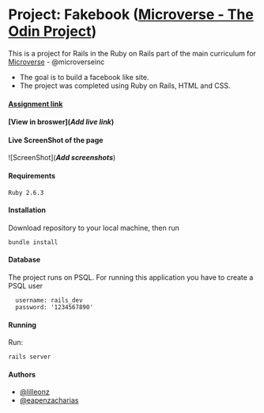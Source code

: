 # Project: Fakebook ([Microverse - The Odin Project](https://www.theodinproject.com/courses/ruby-on-rails/lessons/final-project))

This is a project for Rails in the Ruby on Rails part of the main curriculum for [Microverse](https://www.microverse.org/) - @microverseinc
* The goal is to build a facebook like site.  
* The project was completed using Ruby on Rails, HTML and CSS.

#### [Assignment link](https://www.theodinproject.com/courses/ruby-on-rails/lessons/final-project)

#### [View in broswer](***Add live link***)

#### Live ScreenShot of the page
![ScreenShot](***Add screenshots***)

#### Requirements

    Ruby 2.6.3

#### Installation

Download repository to your local machine, then run
   
    bundle install

#### Database

The project runs on PSQL. For running this application you have to create a PSQL user
   
      username: rails_dev
      password: '1234567890'
    
#### Running

Run:

    rails server
    
#### Authors

* [@lilleonz](https://github.com/lilleonz)
* [@eapenzacharias](https://github.com/eapenzacharias)
